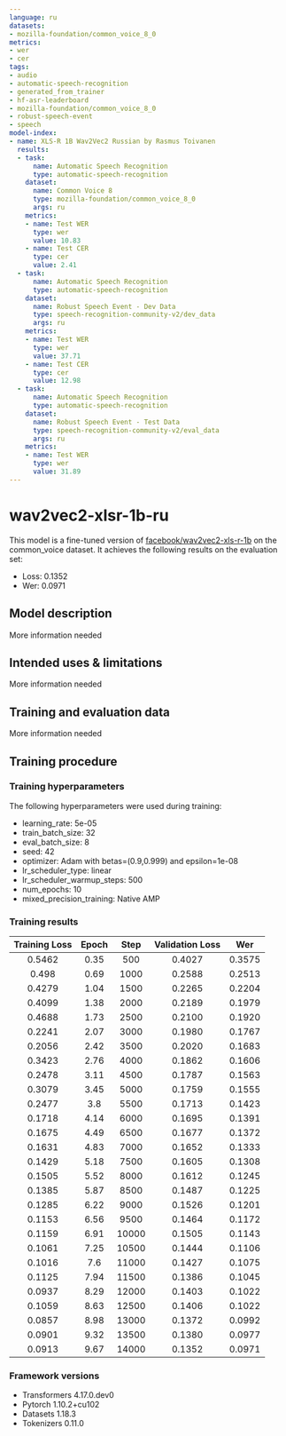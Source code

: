 ```yaml
---
language: ru
datasets:
- mozilla-foundation/common_voice_8_0
metrics:
- wer
- cer
tags:
- audio
- automatic-speech-recognition
- generated_from_trainer
- hf-asr-leaderboard
- mozilla-foundation/common_voice_8_0
- robust-speech-event
- speech
model-index:
- name: XLS-R 1B Wav2Vec2 Russian by Rasmus Toivanen
  results:
  - task:
      name: Automatic Speech Recognition
      type: automatic-speech-recognition
    dataset:
      name: Common Voice 8
      type: mozilla-foundation/common_voice_8_0
      args: ru
    metrics:
    - name: Test WER
      type: wer
      value: 10.83
    - name: Test CER
      type: cer
      value: 2.41
  - task:
      name: Automatic Speech Recognition
      type: automatic-speech-recognition
    dataset:
      name: Robust Speech Event - Dev Data
      type: speech-recognition-community-v2/dev_data
      args: ru
    metrics:
    - name: Test WER
      type: wer
      value: 37.71
    - name: Test CER
      type: cer
      value: 12.98
  - task:
      name: Automatic Speech Recognition
      type: automatic-speech-recognition
    dataset:
      name: Robust Speech Event - Test Data
      type: speech-recognition-community-v2/eval_data
      args: ru
    metrics:
    - name: Test WER
      type: wer
      value: 31.89
---
```


<!-- This model card has been generated automatically according to the information the Trainer had access to. You
should probably proofread and complete it, then remove this comment. -->

# wav2vec2-xlsr-1b-ru

This model is a fine-tuned version of [facebook/wav2vec2-xls-r-1b](https://huggingface.co/facebook/wav2vec2-xls-r-1b) on the common_voice dataset.
It achieves the following results on the evaluation set:
- Loss: 0.1352
- Wer: 0.0971

## Model description

More information needed

## Intended uses & limitations

More information needed

## Training and evaluation data

More information needed

## Training procedure

### Training hyperparameters

The following hyperparameters were used during training:
- learning_rate: 5e-05
- train_batch_size: 32
- eval_batch_size: 8
- seed: 42
- optimizer: Adam with betas=(0.9,0.999) and epsilon=1e-08
- lr_scheduler_type: linear
- lr_scheduler_warmup_steps: 500
- num_epochs: 10
- mixed_precision_training: Native AMP

### Training results

| Training Loss | Epoch | Step  | Validation Loss | Wer    |
|:-------------:|:-----:|:-----:|:---------------:|:------:|
| 0.5462        | 0.35  | 500   | 0.4027          | 0.3575 |
| 0.498         | 0.69  | 1000  | 0.2588          | 0.2513 |
| 0.4279        | 1.04  | 1500  | 0.2265          | 0.2204 |
| 0.4099        | 1.38  | 2000  | 0.2189          | 0.1979 |
| 0.4688        | 1.73  | 2500  | 0.2100          | 0.1920 |
| 0.2241        | 2.07  | 3000  | 0.1980          | 0.1767 |
| 0.2056        | 2.42  | 3500  | 0.2020          | 0.1683 |
| 0.3423        | 2.76  | 4000  | 0.1862          | 0.1606 |
| 0.2478        | 3.11  | 4500  | 0.1787          | 0.1563 |
| 0.3079        | 3.45  | 5000  | 0.1759          | 0.1555 |
| 0.2477        | 3.8   | 5500  | 0.1713          | 0.1423 |
| 0.1718        | 4.14  | 6000  | 0.1695          | 0.1391 |
| 0.1675        | 4.49  | 6500  | 0.1677          | 0.1372 |
| 0.1631        | 4.83  | 7000  | 0.1652          | 0.1333 |
| 0.1429        | 5.18  | 7500  | 0.1605          | 0.1308 |
| 0.1505        | 5.52  | 8000  | 0.1612          | 0.1245 |
| 0.1385        | 5.87  | 8500  | 0.1487          | 0.1225 |
| 0.1285        | 6.22  | 9000  | 0.1526          | 0.1201 |
| 0.1153        | 6.56  | 9500  | 0.1464          | 0.1172 |
| 0.1159        | 6.91  | 10000 | 0.1505          | 0.1143 |
| 0.1061        | 7.25  | 10500 | 0.1444          | 0.1106 |
| 0.1016        | 7.6   | 11000 | 0.1427          | 0.1075 |
| 0.1125        | 7.94  | 11500 | 0.1386          | 0.1045 |
| 0.0937        | 8.29  | 12000 | 0.1403          | 0.1022 |
| 0.1059        | 8.63  | 12500 | 0.1406          | 0.1022 |
| 0.0857        | 8.98  | 13000 | 0.1372          | 0.0992 |
| 0.0901        | 9.32  | 13500 | 0.1380          | 0.0977 |
| 0.0913        | 9.67  | 14000 | 0.1352          | 0.0971 |


### Framework versions

- Transformers 4.17.0.dev0
- Pytorch 1.10.2+cu102
- Datasets 1.18.3
- Tokenizers 0.11.0
